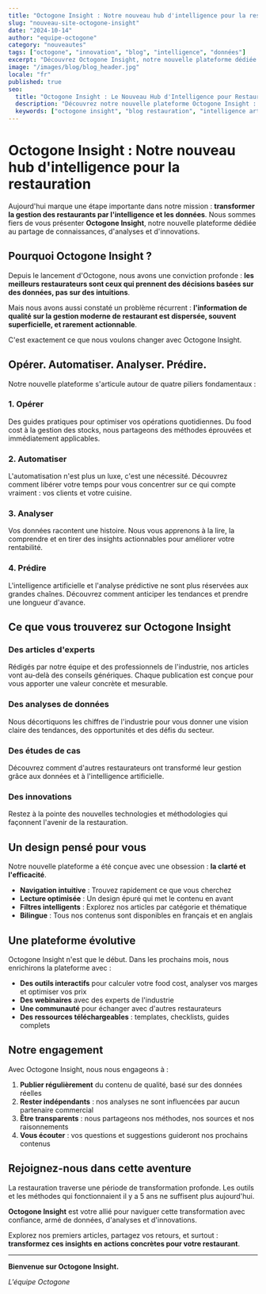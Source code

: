 ```yaml
---
title: "Octogone Insight : Notre nouveau hub d'intelligence pour la restauration"
slug: "nouveau-site-octogone-insight"
date: "2024-10-14"
author: "equipe-octogone"
category: "nouveautes"
tags: ["octogone", "innovation", "blog", "intelligence", "données"]
excerpt: "Découvrez Octogone Insight, notre nouvelle plateforme dédiée à l'intelligence et aux données pour la restauration. Articles, analyses et innovations pour transformer votre gestion."
image: "/images/blog/blog_header.jpg"
locale: "fr"
published: true
seo:
  title: "Octogone Insight : Le Nouveau Hub d'Intelligence pour Restaurants"
  description: "Découvrez notre nouvelle plateforme Octogone Insight : articles d'experts, analyses de données et innovations pour une restauration guidée par l'intelligence."
  keywords: ["octogone insight", "blog restauration", "intelligence artificielle", "données restaurant", "innovation"]
---
```


# Octogone Insight : Notre nouveau hub d'intelligence pour la restauration

Aujourd'hui marque une étape importante dans notre mission : **transformer la gestion des restaurants par l'intelligence et les données**. Nous sommes fiers de vous présenter **Octogone Insight**, notre nouvelle plateforme dédiée au partage de connaissances, d'analyses et d'innovations.

## Pourquoi Octogone Insight ?

Depuis le lancement d'Octogone, nous avons une conviction profonde : **les meilleurs restaurateurs sont ceux qui prennent des décisions basées sur des données, pas sur des intuitions**.

Mais nous avons aussi constaté un problème récurrent : **l'information de qualité sur la gestion moderne de restaurant est dispersée, souvent superficielle, et rarement actionnable**.

C'est exactement ce que nous voulons changer avec Octogone Insight.

## Opérer. Automatiser. Analyser. Prédire.

Notre nouvelle plateforme s'articule autour de quatre piliers fondamentaux :

### 1. Opérer
Des guides pratiques pour optimiser vos opérations quotidiennes. Du food cost à la gestion des stocks, nous partageons des méthodes éprouvées et immédiatement applicables.

### 2. Automatiser
L'automatisation n'est plus un luxe, c'est une nécessité. Découvrez comment libérer votre temps pour vous concentrer sur ce qui compte vraiment : vos clients et votre cuisine.

### 3. Analyser
Vos données racontent une histoire. Nous vous apprenons à la lire, la comprendre et en tirer des insights actionnables pour améliorer votre rentabilité.

### 4. Prédire
L'intelligence artificielle et l'analyse prédictive ne sont plus réservées aux grandes chaînes. Découvrez comment anticiper les tendances et prendre une longueur d'avance.

## Ce que vous trouverez sur Octogone Insight

### Des articles d'experts
Rédigés par notre équipe et des professionnels de l'industrie, nos articles vont au-delà des conseils génériques. Chaque publication est conçue pour vous apporter une valeur concrète et mesurable.

### Des analyses de données
Nous décortiquons les chiffres de l'industrie pour vous donner une vision claire des tendances, des opportunités et des défis du secteur.

### Des études de cas
Découvrez comment d'autres restaurateurs ont transformé leur gestion grâce aux données et à l'intelligence artificielle.

### Des innovations
Restez à la pointe des nouvelles technologies et méthodologies qui façonnent l'avenir de la restauration.

## Un design pensé pour vous

Notre nouvelle plateforme a été conçue avec une obsession : **la clarté et l'efficacité**.

- **Navigation intuitive** : Trouvez rapidement ce que vous cherchez
- **Lecture optimisée** : Un design épuré qui met le contenu en avant
- **Filtres intelligents** : Explorez nos articles par catégorie et thématique
- **Bilingue** : Tous nos contenus sont disponibles en français et en anglais

## Une plateforme évolutive

Octogone Insight n'est que le début. Dans les prochains mois, nous enrichirons la plateforme avec :

- **Des outils interactifs** pour calculer votre food cost, analyser vos marges et optimiser vos prix
- **Des webinaires** avec des experts de l'industrie
- **Une communauté** pour échanger avec d'autres restaurateurs
- **Des ressources téléchargeables** : templates, checklists, guides complets

## Notre engagement

Avec Octogone Insight, nous nous engageons à :

1. **Publier régulièrement** du contenu de qualité, basé sur des données réelles
2. **Rester indépendants** : nos analyses ne sont influencées par aucun partenaire commercial
3. **Être transparents** : nous partageons nos méthodes, nos sources et nos raisonnements
4. **Vous écouter** : vos questions et suggestions guideront nos prochains contenus

## Rejoignez-nous dans cette aventure

La restauration traverse une période de transformation profonde. Les outils et les méthodes qui fonctionnaient il y a 5 ans ne suffisent plus aujourd'hui.

**Octogone Insight** est votre allié pour naviguer cette transformation avec confiance, armé de données, d'analyses et d'innovations.

Explorez nos premiers articles, partagez vos retours, et surtout : **transformez ces insights en actions concrètes pour votre restaurant**.

---

**Bienvenue sur Octogone Insight.**

*L'équipe Octogone*

